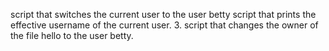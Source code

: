 script that switches the current user to the user betty
script that prints the effective username of the current user.
3. script that changes the owner of the file hello to the user betty.
